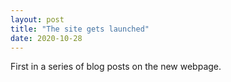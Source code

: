 ```yaml
---
layout: post
title: "The site gets launched"
date: 2020-10-28
---
```


First in a series of blog posts on the new webpage. 
